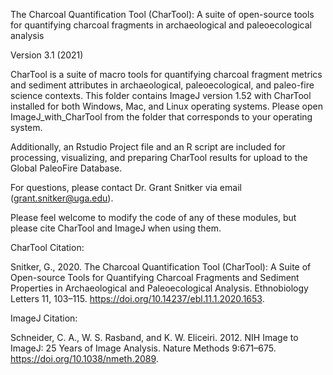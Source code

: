 The Charcoal Quantification Tool (CharTool): A suite of open-source tools for quantifying charcoal fragments in archaeological and paleoecological analysis

Version 3.1 (2021)

CharTool is a suite of macro tools for quantifying charcoal fragment metrics and sediment attributes in archaeological, paleoecological, and paleo-fire science contexts. This folder contains ImageJ version 1.52 with CharTool installed for both Windows, Mac, and Linux operating systems. Please open ImageJ_with_CharTool from the folder that corresponds to your operating system.

Additionally, an Rstudio Project file and an R script are included for processing, visualizing, and preparing CharTool results for upload to the Global PaleoFire Database. 

For questions, please contact Dr. Grant Snitker via email (grant.snitker@uga.edu). 

Please feel welcome to modify the code of any of these modules, but please cite CharTool and ImageJ when using them.




CharTool Citation:

Snitker, G., 2020. The Charcoal Quantification Tool (CharTool): A Suite of Open-source Tools for Quantifying Charcoal Fragments and Sediment Properties in Archaeological and Paleoecological Analysis. Ethnobiology Letters 11, 103–115. https://doi.org/10.14237/ebl.11.1.2020.1653.

ImageJ Citation:

Schneider, C. A., W. S. Rasband, and K. W. Eliceiri. 2012. NIH Image to ImageJ: 25 Years of Image Analysis. Nature Methods 9:671–675. https://doi.org/10.1038/nmeth.2089.
